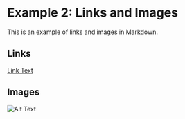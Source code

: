 Example 2: Links and Images
============================

This is an example of links and images in Markdown.

## Links

[Link Text](https://www.example.com)

## Images

![Alt Text](https://www.example.com/image.jpg)
